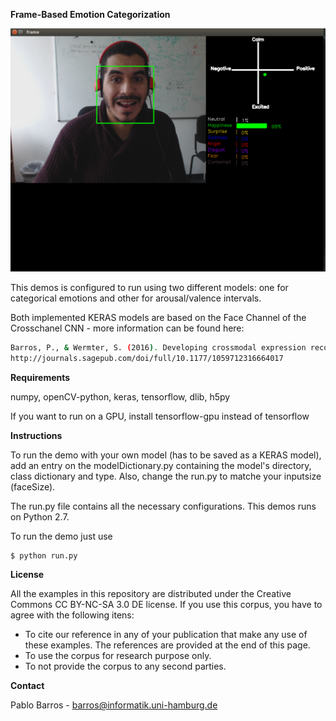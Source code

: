 **Frame-Based Emotion Categorization**

![Screenshot](demo.png)

This demos is configured to run using two different models: one for categorical emotions and other for arousal/valence intervals.


Both implemented KERAS models are based on the Face Channel of the Crosschanel CNN - more information can be found here: <br>

```sh
Barros, P., & Wermter, S. (2016). Developing crossmodal expression recognition based on a deep neural model. Adaptive behavior, 24(5), 373-396.
http://journals.sagepub.com/doi/full/10.1177/1059712316664017
```

**Requirements**

numpy, openCV-python, keras, tensorflow, dlib, h5py

If you want to run on a GPU, install tensorflow-gpu instead of tensorflow

**Instructions**


To run the demo with your own model (has to be saved as a KERAS model), add an entry on the modelDictionary.py containing the model's directory, class dictionary and type. Also, change the run.py to matche your inputsize (faceSize).


The run.py file contains all the necessary configurations. This demos runs on Python 2.7.


To run the demo just use
```sh
$ python run.py

```

**License**

All the examples in this repository are distributed under the Creative Commons CC BY-NC-SA 3.0 DE license. If you use this corpus, you have to agree with the following itens:

- To cite our reference in any of your publication that make any use of these examples. The references are provided at the end of this page.
- To use the corpus for research purpose only.
- To not provide the corpus to any second parties.


**Contact**

Pablo Barros - barros@informatik.uni-hamburg.de




